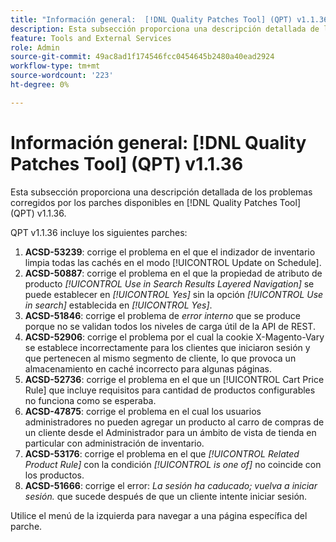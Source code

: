 ```yaml
---
title: "Información general:  [!DNL Quality Patches Tool] (QPT) v1.1.36"
description: Esta subsección proporciona una descripción detallada de los problemas corregidos por los parches disponibles en  [!DNL Quality Patches Tool] (QPT) v1.1.36.
feature: Tools and External Services
role: Admin
source-git-commit: 49ac8ad1f174546fcc0454645b2480a40ead2924
workflow-type: tm+mt
source-wordcount: '223'
ht-degree: 0%

---
```


# Información general: [!DNL Quality Patches Tool] (QPT) v1.1.36

Esta subsección proporciona una descripción detallada de los problemas corregidos por los parches disponibles en [!DNL Quality Patches Tool] (QPT) v1.1.36.

QPT v1.1.36 incluye los siguientes parches:

1. **ACSD-53239**: corrige el problema en el que el indizador de inventario limpia todas las cachés en el modo [!UICONTROL Update on Schedule].
1. **ACSD-50887**: corrige el problema en el que la propiedad de atributo de producto *[!UICONTROL Use in Search Results Layered Navigation]* se puede establecer en *[!UICONTROL Yes]* sin la opción *[!UICONTROL Use in search]* establecida en *[!UICONTROL Yes]*.
1. **ACSD-51846**: corrige el problema de *error interno* que se produce porque no se validan todos los niveles de carga útil de la API de REST.
1. **ACSD-52906**: corrige el problema por el cual la cookie X-Magento-Vary se establece incorrectamente para los clientes que iniciaron sesión y que pertenecen al mismo segmento de cliente, lo que provoca un almacenamiento en caché incorrecto para algunas páginas.
1. **ACSD-52736**: corrige el problema en el que un [!UICONTROL Cart Price Rule] que incluye requisitos para cantidad de productos configurables no funciona como se esperaba.
1. **ACSD-47875**: corrige el problema en el cual los usuarios administradores no pueden agregar un producto al carro de compras de un cliente desde el Administrador para un ámbito de vista de tienda en particular con administración de inventario.
1. **ACSD-53176**: corrige el problema en el que *[!UICONTROL Related Product Rule]* con la condición *[!UICONTROL is one of]* no coincide con los productos.
1. **ACSD-51666**: corrige el error: *La sesión ha caducado; vuelva a iniciar sesión.* que sucede después de que un cliente intente iniciar sesión.

Utilice el menú de la izquierda para navegar a una página específica del parche.
